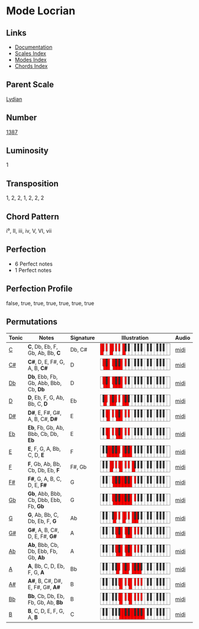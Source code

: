 # Mode Locrian

## Links

- [Documentation](README.md)
- [Scales Index](Scales.md)
- [Modes Index](Modes.md)
- [Chords Index](Chords.md)

## Parent Scale

[Lydian](ScaleLydian.md)

## Number

[1387](https://ianring.com/musictheory/scales/1387)

## Luminosity

1

## Transposition

1, 2, 2, 1, 2, 2, 2

## Chord Pattern

i⁰, II, iii, iv, V, VI, vii

## Perfection

- 6 Perfect notes
- 1 Perfect notes

## Perfection Profile

false, true, true, true, true, true, true

## Permutations

| Tonic | Notes | Signature | Illustration | Audio |
|-------|-------|-----------|--------------|-------|
| [C](ModeCNaturalLocrian.md) | **C**, Db, Eb, F, Gb, Ab, Bb, **C** | Db, C# | ![CNaturalLocrian](ModeCNaturalLocrian.png) | [midi](https://github.com/edipermadi/music/blob/main/docs/ModeCNaturalLocrian.mid?raw=true) |
| [C#](ModeCSharpLocrian.md) | **C#**, D, E, F#, G, A, B, **C#** | D | ![CSharpLocrian](ModeCSharpLocrian.png) | [midi](https://github.com/edipermadi/music/blob/main/docs/ModeCSharpLocrian.mid?raw=true) |
| [Db](ModeDFlatLocrian.md) | **Db**, Ebb, Fb, Gb, Abb, Bbb, Cb, **Db** | D | ![DFlatLocrian](ModeDFlatLocrian.png) | [midi](https://github.com/edipermadi/music/blob/main/docs/ModeDFlatLocrian.mid?raw=true) |
| [D](ModeDNaturalLocrian.md) | **D**, Eb, F, G, Ab, Bb, C, **D** | Eb | ![DNaturalLocrian](ModeDNaturalLocrian.png) | [midi](https://github.com/edipermadi/music/blob/main/docs/ModeDNaturalLocrian.mid?raw=true) |
| [D#](ModeDSharpLocrian.md) | **D#**, E, F#, G#, A, B, C#, **D#** | E | ![DSharpLocrian](ModeDSharpLocrian.png) | [midi](https://github.com/edipermadi/music/blob/main/docs/ModeDSharpLocrian.mid?raw=true) |
| [Eb](ModeEFlatLocrian.md) | **Eb**, Fb, Gb, Ab, Bbb, Cb, Db, **Eb** | E | ![EFlatLocrian](ModeEFlatLocrian.png) | [midi](https://github.com/edipermadi/music/blob/main/docs/ModeEFlatLocrian.mid?raw=true) |
| [E](ModeENaturalLocrian.md) | **E**, F, G, A, Bb, C, D, **E** | F | ![ENaturalLocrian](ModeENaturalLocrian.png) | [midi](https://github.com/edipermadi/music/blob/main/docs/ModeENaturalLocrian.mid?raw=true) |
| [F](ModeFNaturalLocrian.md) | **F**, Gb, Ab, Bb, Cb, Db, Eb, **F** | F#, Gb | ![FNaturalLocrian](ModeFNaturalLocrian.png) | [midi](https://github.com/edipermadi/music/blob/main/docs/ModeFNaturalLocrian.mid?raw=true) |
| [F#](ModeFSharpLocrian.md) | **F#**, G, A, B, C, D, E, **F#** | G | ![FSharpLocrian](ModeFSharpLocrian.png) | [midi](https://github.com/edipermadi/music/blob/main/docs/ModeFSharpLocrian.mid?raw=true) |
| [Gb](ModeGFlatLocrian.md) | **Gb**, Abb, Bbb, Cb, Dbb, Ebb, Fb, **Gb** | G | ![GFlatLocrian](ModeGFlatLocrian.png) | [midi](https://github.com/edipermadi/music/blob/main/docs/ModeGFlatLocrian.mid?raw=true) |
| [G](ModeGNaturalLocrian.md) | **G**, Ab, Bb, C, Db, Eb, F, **G** | Ab | ![GNaturalLocrian](ModeGNaturalLocrian.png) | [midi](https://github.com/edipermadi/music/blob/main/docs/ModeGNaturalLocrian.mid?raw=true) |
| [G#](ModeGSharpLocrian.md) | **G#**, A, B, C#, D, E, F#, **G#** | A | ![GSharpLocrian](ModeGSharpLocrian.png) | [midi](https://github.com/edipermadi/music/blob/main/docs/ModeGSharpLocrian.mid?raw=true) |
| [Ab](ModeAFlatLocrian.md) | **Ab**, Bbb, Cb, Db, Ebb, Fb, Gb, **Ab** | A | ![AFlatLocrian](ModeAFlatLocrian.png) | [midi](https://github.com/edipermadi/music/blob/main/docs/ModeAFlatLocrian.mid?raw=true) |
| [A](ModeANaturalLocrian.md) | **A**, Bb, C, D, Eb, F, G, **A** | Bb | ![ANaturalLocrian](ModeANaturalLocrian.png) | [midi](https://github.com/edipermadi/music/blob/main/docs/ModeANaturalLocrian.mid?raw=true) |
| [A#](ModeASharpLocrian.md) | **A#**, B, C#, D#, E, F#, G#, **A#** | B | ![ASharpLocrian](ModeASharpLocrian.png) | [midi](https://github.com/edipermadi/music/blob/main/docs/ModeASharpLocrian.mid?raw=true) |
| [Bb](ModeBFlatLocrian.md) | **Bb**, Cb, Db, Eb, Fb, Gb, Ab, **Bb** | B | ![BFlatLocrian](ModeBFlatLocrian.png) | [midi](https://github.com/edipermadi/music/blob/main/docs/ModeBFlatLocrian.mid?raw=true) |
| [B](ModeBNaturalLocrian.md) | **B**, C, D, E, F, G, A, **B** | C | ![BNaturalLocrian](ModeBNaturalLocrian.png) | [midi](https://github.com/edipermadi/music/blob/main/docs/ModeBNaturalLocrian.mid?raw=true) |
